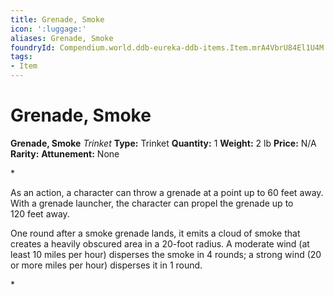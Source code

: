 ```yaml
---
title: Grenade, Smoke
icon: ':luggage:'
aliases: Grenade, Smoke
foundryId: Compendium.world.ddb-eureka-ddb-items.Item.mrA4VbrU84El1U4M
tags:
- Item
---
```


# Grenade, Smoke

**Grenade, Smoke**
_Trinket_
**Type:** Trinket
**Quantity:** 1
**Weight:** 2 lb
**Price:** N/A
**Rarity:** 
**Attunement:** None

*<p>As an action, a character can throw a grenade at a point up to 60 feet away. With a grenade launcher, the character can propel the grenade up to 120 <span class="No-Break">feet away.</span>

One round after a <span class="Serif-Character-Style_Bold-Serif">smoke grenade</span> lands, it emits a cloud of smoke that creates a heavily obscured area in a 20-foot radius. A moderate wind (at least 10 miles per hour) disperses the smoke in 4 rounds; a strong wind (20 or more miles per hour) disperses it i<span class="No-Break">n 1 round.</span></p>*